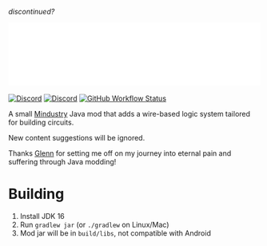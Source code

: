 *discontinued?*

![](https://github.com/Goobrr/Esoterum/blob/master/assets/banner.png)

[![Discord](https://img.shields.io/discord/898088435145928744?color=7289da&label=ESOTERUM&logo=discord&logoColor=7289da&style=for-the-badge)](https://discord.gg/KH8wMMDdsg)
[![Discord](https://img.shields.io/discord/782583108473978880?color=7289da&label=AVANT%20TEAM&logo=discord&logoColor=7289da&style=for-the-badge)](https://discord.gg/V6ygvgGVqE)
[![GitHub Workflow Status](https://img.shields.io/github/workflow/status/Goobrr/Esoterum/Java%20CI?style=for-the-badge)](https://github.com/Goobrr/Esoterum/actions/workflows/gradle.yml)

A small [Mindustry](https://github.com/Anuken/Mindustry) Java mod that adds a wire-based logic system tailored for building circuits.

New content suggestions will be ignored.

Thanks [Glenn](https://github.com/GlennFolker) for setting me off on my journey into eternal pain and suffering through Java modding!

# Building
1. Install JDK 16
2. Run `gradlew jar` (or `./gradlew` on Linux/Mac)
3. Mod jar will be in `build/libs`, not compatible with Android

